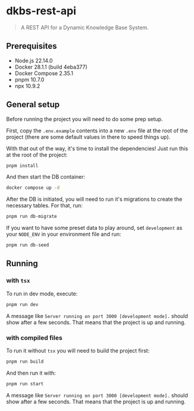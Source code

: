 # dkbs-rest-api

> A REST API for a Dynamic Knowledge Base System.


## Prerequisites

- Node.js 22.14.0
- Docker 28.1.1 (build 4eba377)
- Docker Compose 2.35.1
- pnpm 10.7.0
- npx 10.9.2


## General setup

Before running the project you will need to do some prep setup.

First, copy the `.env.example` contents into a new `.env` file at the root of the project (there are some default values in there to speed things up).

With that out of the way, it's time to install the dependencies! Just run this at the root of the project:

```bash
pnpm install
```

And then start the DB container:

```bash
docker compose up -d
```

After the DB is initiated, you will need to run it's migrations to create the necessary tables. For that, run:

```bash
pnpm run db-migrate
```

If you want to have some preset data to play around, set `development` as your `NODE_ENV` in your environment file and run:

```bash
pnpm run db-seed
```

## Running

### with `tsx`

To run in dev mode, execute:

```bash
pnpm run dev
```

A message like `Server running on port 3000 [development mode].` should show after a few seconds. That means that the project is up and running.

### with compiled files

To run it without `tsx` you will need to build the project first:

```bash
pnpm run build
```

And then run it with:

```bash
pnpm run start
```

A message like `Server running on port 3000 [development mode].` should show after a few seconds. That means that the project is up and running.
